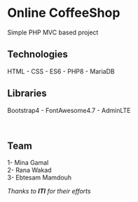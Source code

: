 # Online CoffeeShop
Simple PHP MVC based project 

## Technologies
HTML - CSS - ES6 - PHP8 - MariaDB  
  
## Libraries  
Bootstrap4 - FontAwesome4.7 - AdminLTE  
  
<br>  
  
## Team  
1- Mina Gamal <br> 
2- Rana Wakad <br>
3- Ebtesam Mamdouh
  
  
*Thanks to **ITI** for their efforts*
